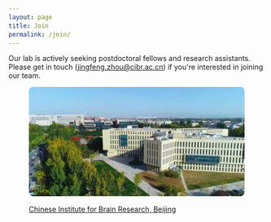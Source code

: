 ```yaml
---
layout: page
title: Join
permalink: /join/
---
```



<!--[招聘实验室管理员、技术员和博士后](hiring.md)-->


Our lab is actively seeking postdoctoral fellows and research assistants. Please get in touch ([jingfeng.zhou@cibr.ac.cn](mailto:jingfeng.zhou@cibr.ac.cn)) if you're interested in joining our team.


<figure>

  <p align="center">
   <a href="http://www.cibr.ac.cn/">
    <img width="800" style="border-radius:8px; border:0px solid #6495ED" src="/assets/CIBR_pic.jpg">
    <figcaption>Chinese Institute for Brain Research, Beijing</figcaption>
   </a>
  </p>
  
</figure>
